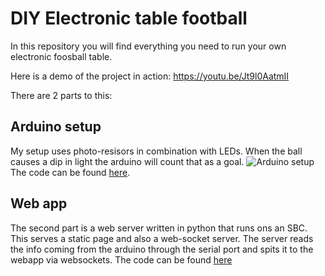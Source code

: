 # DIY Electronic table football
In this repository you will find everything you need to run your own electronic foosball table.

Here is a demo of the project in action: https://youtu.be/Jt9l0AatmII

There are 2 parts to this:

## Arduino setup
My setup uses photo-resisors in combination with LEDs. When the ball causes a dip in light the arduino will count that as a goal. 
![Arduino setup](https://i.imgur.com/mTtWblP.png)
The code can be found [here](https://github.com/s6joui/electronic-table-football/tree/master/goalcontroller).

## Web app
The second part is a web server written in python that runs ons an SBC. This serves a static page and also a web-socket server. The server reads the info coming from the arduino through the serial port and spits it to the webapp via websockets.
The code can be found [here](https://github.com/s6joui/electronic-table-football/tree/master/webapp)
